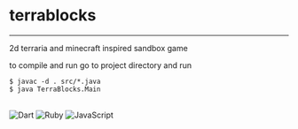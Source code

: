 # terrablocks
---
2d terraria and minecraft inspired sandbox game


to compile and run go to project directory and run
```shell
$ javac -d . src/*.java
$ java TerraBlocks.Main
```
<br/>
<img alt="Dart" src="https://img.shields.io/github/languages/top/bjorneek/teapot-os"/>
<img alt="Ruby" src="https://img.shields.io/github/repo-size/bjorneek/teapot-os"/>
<img alt="JavaScript" src="https://img.shields.io/tokei/lines/github/bjorneek/teapot-os"/>
